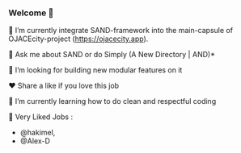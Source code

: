 ### Welcome 👋 

🔭 I’m currently integrate SAND-framework into the main-capsule of OJACEcity-project (https://ojacecity.app). 

💬 Ask me about SAND or do Simply (A New Directory | AND)*

🤔 I’m looking for building new modular features on it

❤️ Share a like if you love this job

🌱 I’m currently learning how to do clean and respectful coding

<!--
**Acksop/Acksop** is a ✨ _special_ ✨ repository because its `README.md` (this file) appears on your GitHub profile.

Here are some ideas to get you started:

- 🔭 I’m currently working on ...
- 🌱 I’m currently learning ...
- 👯 I’m looking to collaborate on ...
- 🤔 I’m looking for help with ...
- 💬 Ask me about ...
- 📫 How to reach me: ...
- 😄 Pronouns: ...
- ⚡ Fun fact: ...
-->



💖 Very Liked Jobs : 
  -  @hakimel,
  -  @Alex-D

